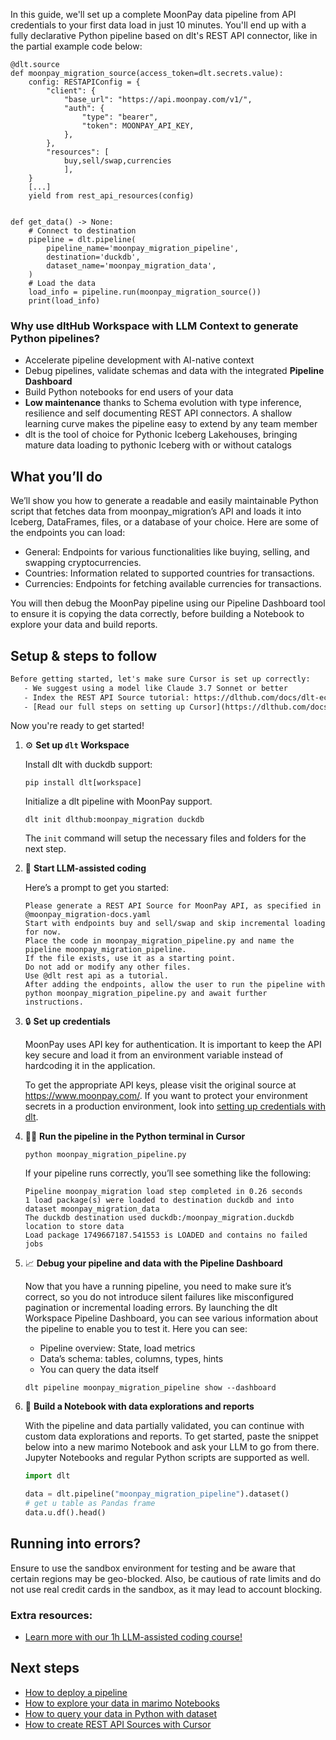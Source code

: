 In this guide, we'll set up a complete MoonPay data pipeline from API credentials to your first data load in just 10 minutes. You'll end up with a fully declarative Python pipeline based on dlt's REST API connector, like in the partial example code below:

```python-outcome
@dlt.source
def moonpay_migration_source(access_token=dlt.secrets.value):
    config: RESTAPIConfig = {
        "client": {
            "base_url": "https://api.moonpay.com/v1/",
            "auth": {
                "type": "bearer",
                "token": MOONPAY_API_KEY,
            },
        },
        "resources": [
            buy,sell/swap,currencies
            ],
    }
    [...]
    yield from rest_api_resources(config)


def get_data() -> None:
    # Connect to destination
    pipeline = dlt.pipeline(
        pipeline_name='moonpay_migration_pipeline',
        destination='duckdb',
        dataset_name='moonpay_migration_data', 
    )
    # Load the data
    load_info = pipeline.run(moonpay_migration_source())
    print(load_info) 
```

### Why use dltHub Workspace with LLM Context to generate Python pipelines?

- Accelerate pipeline development with AI-native context
- Debug pipelines, validate schemas and data with the integrated **Pipeline Dashboard**
- Build Python notebooks for end users of your data
- **Low maintenance** thanks to Schema evolution with type inference, resilience and self documenting REST API connectors. A shallow learning curve makes the pipeline easy to extend by any team member
- dlt is the tool of choice for Pythonic Iceberg Lakehouses, bringing mature data loading to pythonic Iceberg with or without catalogs

## What you’ll do

We’ll show you how to generate a readable and easily maintainable Python script that fetches data from moonpay_migration’s API and loads it into Iceberg, DataFrames, files, or a database of your choice. Here are some of the endpoints you can load:

- General: Endpoints for various functionalities like buying, selling, and swapping cryptocurrencies.
- Countries: Information related to supported countries for transactions.
- Currencies: Endpoints for fetching available currencies for transactions.

You will then debug the MoonPay pipeline using our Pipeline Dashboard tool to ensure it is copying the data correctly, before building a Notebook to explore your data and build reports.

## Setup & steps to follow

```default
Before getting started, let's make sure Cursor is set up correctly:
   - We suggest using a model like Claude 3.7 Sonnet or better
   - Index the REST API Source tutorial: https://dlthub.com/docs/dlt-ecosystem/verified-sources/rest_api/ and add it to context as **@dlt rest api**
   - [Read our full steps on setting up Cursor](https://dlthub.com/docs/dlt-ecosystem/llm-tooling/cursor-restapi#23-configuring-cursor-with-documentation)
```

Now you're ready to get started!

1. ⚙️ **Set up `dlt` Workspace**
    
    Install dlt with duckdb support:
    ```shell
    pip install dlt[workspace]
    ```

    Initialize a dlt pipeline with MoonPay support.
    ```shell
    dlt init dlthub:moonpay_migration duckdb
    ```

    The `init` command will setup the necessary files and folders for the next step.
    
2. 🤠 **Start LLM-assisted coding**
    
    Here’s a prompt to get you started:
    
    ```prompt
    Please generate a REST API Source for MoonPay API, as specified in @moonpay_migration-docs.yaml 
    Start with endpoints buy and sell/swap and skip incremental loading for now. 
    Place the code in moonpay_migration_pipeline.py and name the pipeline moonpay_migration_pipeline. 
    If the file exists, use it as a starting point. 
    Do not add or modify any other files. 
    Use @dlt rest api as a tutorial. 
    After adding the endpoints, allow the user to run the pipeline with python moonpay_migration_pipeline.py and await further instructions.
    ```

    
3. 🔒 **Set up credentials** 
    
    MoonPay uses API key for authentication. It is important to keep the API key secure and load it from an environment variable instead of hardcoding it in the application.
    
    To get the appropriate API keys, please visit the original source at https://www.moonpay.com/.
    If you want to protect your environment secrets in a production environment, look into [setting up credentials with dlt](https://dlthub.com/docs/walkthroughs/add_credentials).
    
4. 🏃‍♀️ **Run the pipeline in the Python terminal in Cursor**
    
    ```shell
    python moonpay_migration_pipeline.py
    ```
    
    If your pipeline runs correctly, you’ll see something like the following:
    
    ```shell
    Pipeline moonpay_migration load step completed in 0.26 seconds
    1 load package(s) were loaded to destination duckdb and into dataset moonpay_migration_data
    The duckdb destination used duckdb:/moonpay_migration.duckdb location to store data
    Load package 1749667187.541553 is LOADED and contains no failed jobs
    ```
    
5. 📈 **Debug your pipeline and data with the Pipeline Dashboard**

    Now that you have a running pipeline, you need to make sure it’s correct, so you do not introduce silent failures like misconfigured pagination or incremental loading errors. By launching the dlt Workspace Pipeline Dashboard, you can see various information about the pipeline to enable you to test it. Here you can see:
    - Pipeline overview: State, load metrics
    - Data’s schema: tables, columns, types, hints
    - You can query the data itself
    
    ```shell
    dlt pipeline moonpay_migration_pipeline show --dashboard
    ```
    
6. 🐍 **Build a Notebook with data explorations and reports**

    With the pipeline and data partially validated, you can continue with custom data explorations and reports. To get started, paste the snippet below into a new marimo Notebook and ask your LLM to go from there. Jupyter Notebooks and regular Python scripts are supported as well.

    
    ```python
    import dlt

   data = dlt.pipeline("moonpay_migration_pipeline").dataset()
   # get u table as Pandas frame
   data.u.df().head()
    ```

## Running into errors?

Ensure to use the sandbox environment for testing and be aware that certain regions may be geo-blocked. Also, be cautious of rate limits and do not use real credit cards in the sandbox, as it may lead to account blocking.

### Extra resources:

- [Learn more with our 1h LLM-assisted coding course!](https://www.youtube.com/watch?v=GGid70rnJuM)

## Next steps

- [How to deploy a pipeline](https://dlthub.com/docs/walkthroughs/deploy-a-pipeline)
- [How to explore your data in marimo Notebooks](https://dlthub.com/docs/general-usage/dataset-access/marimo)
- [How to query your data in Python with dataset](https://dlthub.com/docs/general-usage/dataset-access/dataset)
- [How to create REST API Sources with Cursor](https://dlthub.com/docs/dlt-ecosystem/llm-tooling/cursor-restapi)